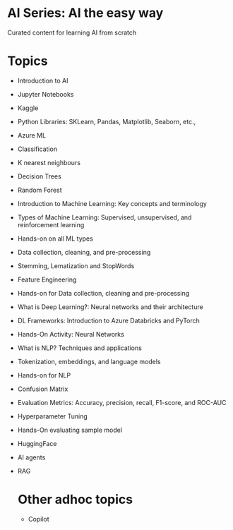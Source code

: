 # AI Series: AI the easy way
Curated content for learning AI from scratch

# Topics
- Introduction to AI
- Jupyter Notebooks
- Kaggle
- Python Libraries: SKLearn, Pandas, Matplotlib, Seaborn, etc.,
- Azure ML 
- Classification
- K nearest neighbours
- Decision Trees
- Random Forest
- Introduction to Machine Learning: Key concepts and terminology 
- Types of Machine Learning: Supervised, unsupervised, and reinforcement learning 
- Hands-on on all ML types
- Data collection, cleaning, and pre-processing
- Stemming, Lematization and StopWords
- Feature Engineering
- Hands-on for Data collection, cleaning and pre-processing
- What is Deep Learning?: Neural networks and their architecture
- DL Frameworks: Introduction to Azure Databricks and PyTorch
- Hands-On Activity: Neural Networks
- What is NLP? Techniques and applications
- Tokenization, embeddings, and language models
- Hands-on for NLP
- Confusion Matrix
- Evaluation Metrics: Accuracy, precision, recall, F1-score, and ROC-AUC
- Hyperparameter Tuning
- Hands-On evaluating sample model
- HuggingFace
- AI agents
- RAG

  # Other adhoc topics
  - Copilot
